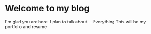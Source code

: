 # Welcome to my blog

I'm glad you are here. I plan to talk about ...
 Everything
 This will be my portfolio and resume
